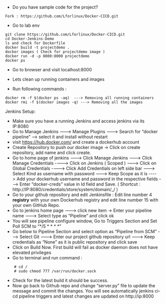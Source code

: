 * Do you have sample code for the project?

```
Fork : https://github.com/Lforlinux/Docker-CICD.git
```

* Go to lab env 
```
git clone https://github.com/Lforlinux/Docker-CICD.git
cd Docker-Jenkins-Demo
ls and check for Dockerfile 
docker build -t projectdemo .
docker images ( Check for projectdemo image )
docker run -d -p 8000:8000 projectdemo
docker ps
```
* Go to browser and visit localhost:8000

* Lets clean up running containers and images 

* Run following commands :
```
docker rm -f $(docker ps -aq)  ---> Removing all running containers
docker rmi -f $(docker images -q) ---> Removing all the images
```


Jenkins Setup: 

* Make sure you have a running Jenkins and access jenkins via its IP:8080 
* Go to  Manage Jenkins ---> Manage Plugins ---> Search for “docker pipeline” -->  select it and install without restart
* visit https://hub.docker.com/ and create a dockerhub account
* Create Repository to push our docker image → Click on create repository, add name and click create.
* Go to home page of jenkins ---> Click Manage Jenkins ---> Click Manage Credentials 
 ---->  Click on Jenkins ( Scoped ) ---> Click on Global Credentials ----> Click Add Credentials on left side bar ---> Select Kind as username with password ---> Keep Scope as it is ----> Add your dockerhub username and password in the respective fields ---> Enter “docker-creds” value in Id field and Save. ( Shortcut : http://IP:8080/credentials/store/system/domain/_/ )
 * Go to your github repository and edit Jenkinsfile : Edit line number 4 **registry** with your own Dockerhub registry and edit line number 15 with your own GitHub Repo. 
 *  Go to jenkins home page ---> click new item → Enter your pipeline name ---> Select type as “Pipeline” and click ok
 * You will see pipeline configure window, Go to Triggers Section and Set Poll SCM to “*/5 * * * *"
 * Go below to Pipeline Section and select option as “Pipeline from SCM” ---> Select Git ---> Enter our project github repository url ---> Keep credentials as “None” as it is public repository and click save
* Click on Build Now. First build will fail as docker daemon does not have elevated privileges
* Go to terminal and run command : 
```
	# cd /
    # sudo chmod 777 /var/run/docker.sock
```

* Check for the latest build it should be success. 
* Now go back to Github repo and change “server.py” file to update the message and commit the changes. You will see automatically jenkins ci-cd pipeline triggers and latest changes are updated on http://ip:8000


